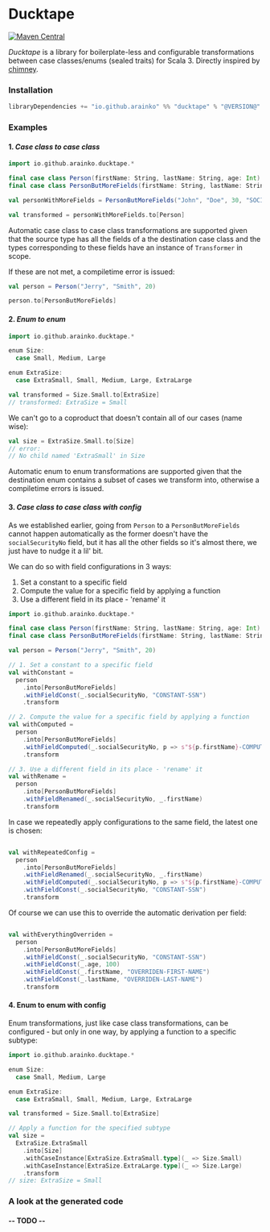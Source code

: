 # Ducktape

[![Maven Central](https://maven-badges.herokuapp.com/maven-central/io.github.arainko/ducktape_3/badge.svg?style=flat-square)](https://maven-badges.herokuapp.com/maven-central/io.github.arainko/ducktape_3)

*Ducktape* is a library for boilerplate-less and configurable transformations between case classes/enums (sealed traits) for Scala 3. Directly inspired by [chimney](https://github.com/scalalandio/chimney).

### Installation
```scala
libraryDependencies += "io.github.arainko" %% "ducktape" % "@VERSION@"
```

### Examples

#### 1. *Case class to case class*

```scala mdoc
import io.github.arainko.ducktape.*

final case class Person(firstName: String, lastName: String, age: Int)
final case class PersonButMoreFields(firstName: String, lastName: String, age: Int, socialSecurityNo: String)

val personWithMoreFields = PersonButMoreFields("John", "Doe", 30, "SOCIAL-NUM-12345")

val transformed = personWithMoreFields.to[Person]

```

Automatic case class to case class transformations are supported given that
the source type has all the fields of a the destination case class and the types corresponding to these fields have an instance of `Transformer` in scope.

If these are not met, a compiletime error is issued:
```scala mdoc:fail
val person = Person("Jerry", "Smith", 20)

person.to[PersonButMoreFields]

```

#### 2. *Enum to enum*

```scala
import io.github.arainko.ducktape.*

enum Size:
  case Small, Medium, Large

enum ExtraSize:
  case ExtraSmall, Small, Medium, Large, ExtraLarge

val transformed = Size.Small.to[ExtraSize]
// transformed: ExtraSize = Small
```

We can't go to a coproduct that doesn't contain all of our cases (name wise):

```scala
val size = ExtraSize.Small.to[Size]
// error:
// No child named 'ExtraSmall' in Size
```

Automatic enum to enum transformations are supported given that the destination enum contains a subset of cases
we transform into, otherwise a compiletime errors is issued.

#### 3. *Case class to case class with config*

As we established earlier, going from `Person` to a `PersonButMoreFields` cannot happen automatically as the former
doesn't have the `socialSecurityNo` field, but it has all the other fields so it's almost there, we just have to nudge it a lil' bit.

We can do so with field configurations in 3 ways:
  1. Set a constant to a specific field
  2. Compute the value for a specific field by applying a function
  3. Use a different field in its place - 'rename' it

```scala mdoc:reset
import io.github.arainko.ducktape.*

final case class Person(firstName: String, lastName: String, age: Int)
final case class PersonButMoreFields(firstName: String, lastName: String, age: Int, socialSecurityNo: String)

val person = Person("Jerry", "Smith", 20)

// 1. Set a constant to a specific field
val withConstant = 
  person
    .into[PersonButMoreFields]
    .withFieldConst(_.socialSecurityNo, "CONSTANT-SSN")
    .transform

// 2. Compute the value for a specific field by applying a function
val withComputed = 
  person
    .into[PersonButMoreFields]
    .withFieldComputed(_.socialSecurityNo, p => s"${p.firstName}-COMPUTED-SSN")
    .transform

// 3. Use a different field in its place - 'rename' it
val withRename = 
  person
    .into[PersonButMoreFields]
    .withFieldRenamed(_.socialSecurityNo, _.firstName)
    .transform
```

In case we repeatedly apply configurations to the same field, the latest one is chosen:

```scala mdoc

val withRepeatedConfig =
  person
    .into[PersonButMoreFields]
    .withFieldRenamed(_.socialSecurityNo, _.firstName)
    .withFieldComputed(_.socialSecurityNo, p => s"${p.firstName}-COMPUTED-SSN")
    .withFieldConst(_.socialSecurityNo, "CONSTANT-SSN")
    .transform

```

Of course we can use this to override the automatic derivation per field:

```scala mdoc

val withEverythingOverriden = 
  person
    .into[PersonButMoreFields]
    .withFieldConst(_.socialSecurityNo, "CONSTANT-SSN")
    .withFieldConst(_.age, 100)
    .withFieldConst(_.firstName, "OVERRIDEN-FIRST-NAME")
    .withFieldConst(_.lastName, "OVERRIDEN-LAST-NAME")
    .transform

```

#### 4. Enum to enum with config

Enum transformations, just like case class transformations, can be configured - but only in one way, by applying a function to a specific subtype:

```scala
import io.github.arainko.ducktape.*

enum Size:
  case Small, Medium, Large

enum ExtraSize:
  case ExtraSmall, Small, Medium, Large, ExtraLarge

val transformed = Size.Small.to[ExtraSize]

// Apply a function for the specified subtype
val size = 
  ExtraSize.ExtraSmall
    .into[Size]
    .withCaseInstance[ExtraSize.ExtraSmall.type](_ => Size.Small)
    .withCaseInstance[ExtraSize.ExtraLarge.type](_ => Size.Large)
    .transform
// size: ExtraSize = Small
```

### A look at the generated code

#### -- TODO --